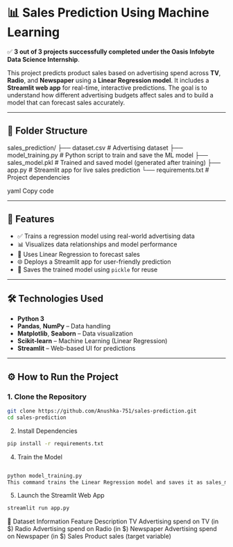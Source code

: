 # 📊 Sales Prediction Using Machine Learning

✅ **3 out of 3 projects successfully completed under the Oasis Infobyte Data Science Internship**.

This project predicts product sales based on advertising spend across **TV**, **Radio**, and **Newspaper** using a **Linear Regression model**. It includes a **Streamlit web app** for real-time, interactive predictions. The goal is to understand how different advertising budgets affect sales and to build a model that can forecast sales accurately.

---

## 📁 Folder Structure

sales_prediction/
├── dataset.csv # Advertising dataset
├── model_training.py # Python script to train and save the ML model
├── sales_model.pkl # Trained and saved model (generated after training)
├── app.py # Streamlit app for live sales prediction
└── requirements.txt # Project dependencies

yaml
Copy code

---

## 🚀 Features

- ✅ Trains a regression model using real-world advertising data
- 📊 Visualizes data relationships and model performance
- 🤖 Uses Linear Regression to forecast sales
- 🌐 Deploys a Streamlit app for user-friendly prediction
- 💾 Saves the trained model using `pickle` for reuse

---

## 🛠️ Technologies Used

- **Python 3**
- **Pandas**, **NumPy** – Data handling
- **Matplotlib**, **Seaborn** – Data visualization
- **Scikit-learn** – Machine Learning (Linear Regression)
- **Streamlit** – Web-based UI for predictions

---

## ⚙️ How to Run the Project

### 1. Clone the Repository
```bash
git clone https://github.com/Anushka-751/sales-prediction.git
cd sales-prediction
```
2. Install Dependencies
```bash
pip install -r requirements.txt
```
4. Train the Model
```bash

python model_training.py
This command trains the Linear Regression model and saves it as sales_model.pkl.
```
5. Launch the Streamlit Web App
```bash
streamlit run app.py
```
📂 Dataset Information
Feature	Description
TV	Advertising spend on TV (in $)
Radio	Advertising spend on Radio (in $)
Newspaper	Advertising spend on Newspaper (in $)
Sales	Product sales (target variable)
